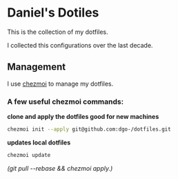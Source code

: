 # Daniel's Dotiles
This is the collection of my dotfiles.

I collected this configurations over the last decade.

## Management
I use [chezmoi](https://www.chezmoi.io/) to manage my dotfiles.

### A few useful chezmoi commands:

**clone and apply the dotfiles good for new machines**
```bash
chezmoi init --apply git@github.com:dgo-/dotfiles.git
```

**updates local dotfiles**
```bash
chezmoi update
```
*(git pull --rebase && chezmoi apply.)*
